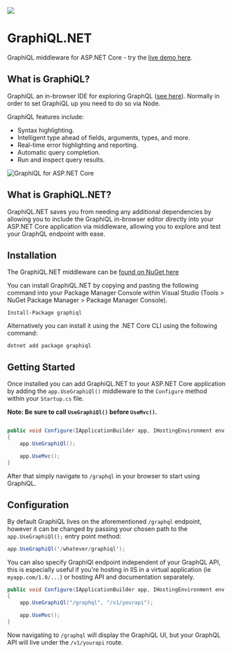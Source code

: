![](https://raw.githubusercontent.com/JosephWoodward/graphiql-dotnet/master/assets/logo_128_128.png)

# GraphiQL.NET

GraphiQL middleware for ASP.NET Core - try the [live demo here](http://graphql.org/swapi-graphql/).

## What is GraphiQL?

GraphiQL an in-browser IDE for exploring GraphQL ([see here]( https://github.com/graphql/graphiql)). Normally in order to set GraphiQL up you need to do so via Node.

GraphiQL features include:

- Syntax highlighting.
- Intelligent type ahead of fields, arguments, types, and more.
- Real-time error highlighting and reporting.
- Automatic query completion.
- Run and inspect query results.

![GraphiQL for ASP.NET Core](https://raw.githubusercontent.com/JosephWoodward/graphiql-dotnet/master/assets/screenshot.png)

## What is GraphiQL.NET?

GraphiQL.NET saves you from needing any additional dependencies by allowing you to include the GraphiQL in-browser editor directly into your ASP.NET Core application via middleware, allowing you to explore and test your GraphQL endpoint with ease.

## Installation

The GraphiQL.NET middleware can be [found on NuGet here](https://www.nuget.org/packages/graphiql/)

You can install GraphiQL.NET by copying and pasting the following command into your Package Manager Console within Visual Studio (Tools > NuGet Package Manager > Package Manager Console).

```
Install-Package graphiql
```

Alternatively you can install it using the .NET Core CLI using the following command:

```
dotnet add package graphiql
```

## Getting Started

Once installed you can add GraphiQL.NET to your ASP.NET Core application by adding the `app.UseGraphiQl()` middleware to the `Configure` method within your `Startup.cs` file.

**Note: Be sure to call `UseGraphiQl()` before `UseMvc()`.**

```csharp

public void Configure(IApplicationBuilder app, IHostingEnvironment env, ILoggerFactory loggerFactory)
{
    app.UseGraphiQl();

    app.UseMvc();
}
```

After that simply navigate to `/graphql` in your browser to start using GraphiQL.

## Configuration

By default GraphiQL lives on the aforementioned `/graphql` endpoint, however it can be changed by passing your chosen path to the `app.UseGraphiQl();` entry point method:

```csharp
app.UseGraphiQl('/whatever/graphiql');
```

You can also specify GraphiQl endpoint independent of your GraphQL API, this is especially useful if you're hosting in IIS in a virtual application (ie `myapp.com/1.0/...`) or hosting API and documentation separately.

```csharp
public void Configure(IApplicationBuilder app, IHostingEnvironment env, ILoggerFactory loggerFactory)
{
    app.UseGraphiQl("/graphql", "/v1/yourapi");

    app.UseMvc();
}
```

Now navigating to `/graphql` will display the GraphiQL UI, but your GraphQL API will live under the `/v1/yourapi` route.


